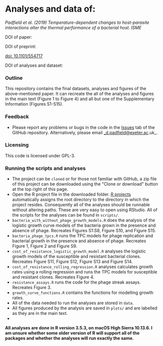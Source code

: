 # Analyses and data of:

_Padfield et al. (2019) Temperature-dependent changes to host-parasite interactions alter the thermal performance of a bacterial host. ISME_ 

DOI of paper:

DOI of preprint:

[doi: 10.1101/554717](https://doi.org/10.1101/554717)

DOI of analyses and dataset:


### Outline

This repository contains the final datasets, analyses and figures of the above-mentioned paper. It can recreate the all of the analyses and figures in the main text (Figure 1 to Figure 4) and all but one of the Supplementary Information (Figures S1-S15).

### Feedback

- Please report any problems or bugs in the code in the [Issues](https://github.com/padpadpadpad/Padfield_2019_ISME_bact_phage_temperature) tab of the GitHub repository. Alternatively, please email _d.padfield@exeter.ac.uk_.

### Licensing

This code is licensed under GPL-3.

### Running the scripts and analyses

- The project can be `cloned` or for those not familiar with GitHub, a zip file of this project can be downloaded using the "Clone or download" button at the top right of this page.
- Open the R project file in the downloaded folder. [R projects](https://support.rstudio.com/hc/en-us/articles/200526207-Using-Projects) automatically assigns the root directory to the directory in which the project resides. Consequently all of the analyses should be runnable without altering paths. These are very easy to open using RStudio. All of the scripts for the analyses can be found in `scripts/`.
- `bacteria_with_without_phage_growth_models.R` does the analysis of the logistic growth curve models of the bacteria grown in the presence and absence of phage. Recreates Figures S1:S8, Figure S10, and Figure S15.
- `bacteria_phage_tpcs.R` runs the TPC models for phage replication and bacterial growth in the presence and absence of phage. Recreates Figure 1, Figure 2 and Figure S9.
- `cost_of_resistance_logistic_growth_model.R` analyses the logistic growth models of the susceptible and resistant bacterial clones. Recreates Figure S11, Figure S12, Figure S13 and Figure S14.
- `cost_of_resistance_rolling_regression.R` analyses calculates growth rates using a rolling regression and runs the TPC models for susceptible and resistant clones. Recreates Figure 4.
- `resistance_assays.R` runs the code for the phage streak assays. Recreates Figure 3.
- `growth_curve_functions.R` contains the functions for modelling growth rates.
- All of the data needed to run the analyses are stored in `data`.
- All figures produced by the analysis are saved in `plots/` and are labelled as they are in the main text.
- 

__All analyses are done in R version 3.5.3, on macOS High Sierra 10.13.6. I am unsure whether some older version of R will support all of the packages and whether the analyses will run exactly the same.__
